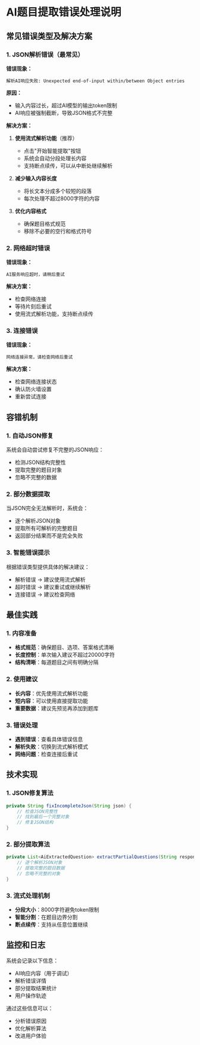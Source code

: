 # AI题目提取错误处理说明

## 常见错误类型及解决方案

### 1. JSON解析错误（最常见）

**错误现象：**
```
解析AI响应失败: Unexpected end-of-input within/between Object entries
```

**原因：**
- 输入内容过长，超过AI模型的输出token限制
- AI响应被强制截断，导致JSON格式不完整

**解决方案：**
1. **使用流式解析功能**（推荐）
   - 点击"开始智能提取"按钮
   - 系统会自动分段处理长内容
   - 支持断点续传，可以从中断处继续解析

2. **减少输入内容长度**
   - 将长文本分成多个较短的段落
   - 每次处理不超过8000字符的内容

3. **优化内容格式**
   - 确保题目格式规范
   - 移除不必要的空行和格式符号

### 2. 网络超时错误

**错误现象：**
```
AI服务响应超时，请稍后重试
```

**解决方案：**
- 检查网络连接
- 等待片刻后重试
- 使用流式解析功能，支持断点续传

### 3. 连接错误

**错误现象：**
```
网络连接异常，请检查网络后重试
```

**解决方案：**
- 检查网络连接状态
- 确认防火墙设置
- 重新尝试连接

## 容错机制

### 1. 自动JSON修复
系统会自动尝试修复不完整的JSON响应：
- 检测JSON结构完整性
- 提取完整的题目对象
- 忽略不完整的数据

### 2. 部分数据提取
当JSON完全无法解析时，系统会：
- 逐个解析JSON对象
- 提取所有可解析的完整题目
- 返回部分结果而不是完全失败

### 3. 智能错误提示
根据错误类型提供具体的解决建议：
- 解析错误 → 建议使用流式解析
- 超时错误 → 建议重试或继续解析
- 连接错误 → 建议检查网络

## 最佳实践

### 1. 内容准备
- **格式规范**：确保题目、选项、答案格式清晰
- **长度控制**：单次输入建议不超过20000字符
- **结构清晰**：每道题目之间有明确分隔

### 2. 使用建议
- **长内容**：优先使用流式解析功能
- **短内容**：可以使用直接提取功能
- **重要数据**：建议先预览再添加到题库

### 3. 错误处理
- **遇到错误**：查看具体错误信息
- **解析失败**：切换到流式解析模式
- **网络问题**：检查连接后重试

## 技术实现

### 1. JSON修复算法
```java
private String fixIncompleteJson(String json) {
    // 检查JSON完整性
    // 找到最后一个完整对象
    // 修复JSON结构
}
```

### 2. 部分提取算法
```java
private List<AiExtractedQuestion> extractPartialQuestions(String response) {
    // 逐个解析JSON对象
    // 提取完整的题目数据
    // 忽略不完整的对象
}
```

### 3. 流式处理机制
- **分段大小**：8000字符避免token限制
- **智能分割**：在题目边界分割
- **断点续传**：支持从任意位置继续

## 监控和日志

系统会记录以下信息：
- AI响应内容（用于调试）
- 解析错误详情
- 部分提取结果统计
- 用户操作轨迹

通过这些信息可以：
- 分析错误原因
- 优化解析算法
- 改进用户体验 